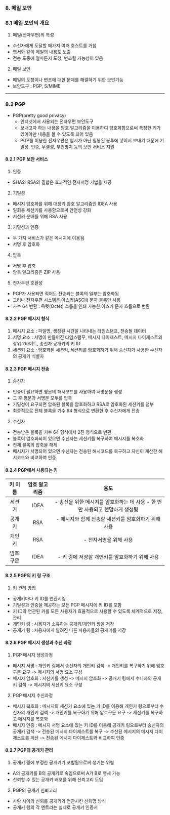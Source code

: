 ### 8. 메일 보안

### 8.1 메일 보안의 개요

1. 메일(전자우편)의 특성

- 수신자에게 도달할 때가지 여러 호스트를 거침
- 엽서와 같이 메일의 내용도 노출
- 전송 도중에 얼마든지 도청, 변조될 가능성이 있음

2. 메일 보안

- 메일의 도청이나 변조에 대한 문제를 해결하기 위한 보안기능
- 보안도구 : PGP, S/MIME

---

### 8.2 PGP

- PGP(pretty good privacy)
  - 인터넷에서 사용되는 전자우편 보안도구
  - 보내고자 하는 내용을 암호 알고리즘을 이용하여 암호화함으로써 특정한 키가 있어야만 내용을 볼 수 있도록 되어 있음
  - PGP를 이용한 전자우편은 엽서가 아닌 밀봉된 봉투에 넣어서 보내기 때문에 기밀성, 인증, 무결성, 부인방지 등의 보안 서비스 지원

#### 8.2.1 PGP 보안 서비스

1. 인증

- SHA와 RSA의 결합은 효과적인 전자서명 기법을 제공

2. 기밀성

- 메시지 암호화를 위해 대칭키 암호 알고리즘인 IDEA 사용
- 일회용 세션키를 사용함으로써 안전성 강화
- 서션키 분배를 위해 RSA 사용

3. 기밀성과 인증

- 두 가지 서비스가 같은 메시지에 이용됨
- 서명 후 암호화

4. 압축

- 서명 후 압축
- 암축 알고리즘은 ZIP 사용

5. 전자우편 호환성

- PGP가 사용되면 적어도 전송되는 블록의 일부는 암호화됨
- 그러나 전자우편 시스템은 아스키(ASCII) 문자 블록만 사용
- 가수 64 변환 : 옥텟(Octet) 흐름을 인쇄 가능한 아스키 문자 흐름으로 변환

#### 8.2.2 PGP 메시지 형식

1. 메시지 요소 : 파일명, 생성된 시간을 나타내는 타임스탬프, 전송될 데이터
2. 서명 요소 : 서명이 만들어진 타임스탬푸, 메시지 다이제스트, 메시지 다이제스트의 상위 2바이트, 송신자 공개키의 키 ID
3. 세션키 요소 : 암호화된 세션키, 세션키를 암호화하기 위해 송신자가 사용한 수신자의 공개키 식별자

#### 8.2.3 PGP 메시지 전송

1. 송신자

- 인증이 필요하면 평문의 해시코드를 사용하여 서명문을 생성
- 그 후 평문과 서명문 모두를 압축
- 기밀성이 요구되면 압축된 블록을 암호화하고 RSA로 암호화된 세션키를 첨부
- 최종적으로 전체 블록을 기수 64 형식으로 변환한 후 수신자에게 전송

2. 수신자

- 전송받은 블록을 기수 64 형식에서 2진 형식으로 변환
- 블록이 암호화되어 있으면 수신자는 세션키를 복구하여 메시지를 복호화
- 전체 블록의 압축을 해제
- 메시지가 서명되어 있으면 수신자는 전송된 해시코드를 복구하고 자신이 계산한 해시코드와 비교하여 인증

#### 8.2.4 PGP에서 사용되는 키

| 키 이름  | 암호 알고리즘 |                                     용도                                     |
| :------: | :-----------: | :--------------------------------------------------------------------------: |
|  세션키  |     IDEA      | - 송신을 위한 메시지를 암호화하는 데 사용 - 한 번만 사용되고 랜덤하게 생성됨 |
|  공개키  |      RSA      |             - 메시지와 함께 전송할 세션키를 암호화하기 위해 사용             |
|  개인키  |      RSA      |                            - 전자서명을 위해 사용                            |
| 암호구문 |     IDEA      |                - 키 링에 저장할 개인키를 암호화하기 위해 사용                |

#### 8.2.5 PGP의 키 링 구조

1. 키 관리 방법

- 공개키마다 키 ID를 연관시킴
- 기밀성과 인증을 제공하는 모든 PGP 메시지에 키 ID를 포함
- 키 ID와 연관된 키를 모든 사용자가 효율적으로 사용할 수 있도록 체계적으로 저장, 관리
- 개인키 링 : 사용자가 소유하는 공개키/개인키 쌍을 저장
- 공개키 링 : 사용자에게 알려진 다른 사용자들의 공개키를 저장

#### 8.2.6 PGP 메시지 생성과 수신 과정

1. PGP 메시지 생성과정

- 메시지 서명 : 개인키 링에서 송신자의 개인키 검색 -> 개인키를 복구하기 위해 암호구문 요구 -> 메시지의 서명 요소 구성
- 메시지 암호화 : 서션키를 생성 -> 메시지 암호화 -> 공개키 링에서 수니자의 공개키 검색 -> 메시지의 세션키 요소 구성

2. PGP 메시지 수신과정

- 메시지 복호화 : 메시지의 세션키 요소에 있는 키 ID를 이용해 개인키 링으로부터 수신자의 개인키 검색 -> 개인키를 복구하기 위해 암호구문 요구 -> 세션키를 복구하고 메시지를 복호화
- 메시지 인증 : 메시지 서명 요소에 있는 키 ID를 이용해 공개키 링으로부터 송신자의 공개키 검색 -> 전송된 메시지 다이제스트를 복구 -> 수신된 메시지의 메시지 다이제스트를 계산 -> 전송된 메시지 다이제스트와 비교하여 인증

#### 8.2.7 PGP의 공개키 관리

1. 공개키 링에 부정한 공개키가 포함됨으로써 생기는 위협

- A의 공개키를 B의 공개키로 속임으로써 A가 B로 행세 가능
- 신뢰할 수 있는 공개키 배포를 위해 신뢰고리 도입

2. PGP의 공개키 신뢰고리

- 사람 사이의 신뢰를 공개키와 연관시킨 신뢰망 방식
- 공개키 링의 각 엔트라는 실제로 공개키 인증서
